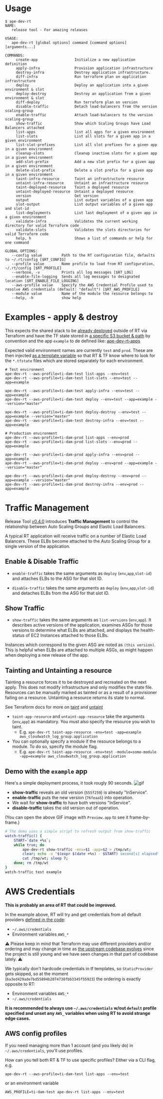 # Usage

```
$ ape-dev-rt
NAME:
   release tool - For amazing releases

USAGE:
   ape-dev-rt [global options] command [command options] [arguments...]

COMMANDS:
     create-app                 Initialize a new application definition
     apply-infra                Provision application infrastructure
     destroy-infra              Destroy application infrastructure.
     diff-infra                 Run terraform plan on application infrastructure
     deploy                     Deploy an application into a given environment & slot
     deploy-destroy             Destroy an application from a given environment & slot
     diff-deploy                Run terraform plan on version
     disable-traffic            Detach load-balancers from the version scaling-group
     enable-traffic             Attach load-balancers to the version scaling-group
     show-traffic               Show which Scaling Groups have Load Balancers attached
     list-apps                  list all apps for a given environment
     list-slots                 List all slots for a given app in a given environment
     list-slot-prefixes         List all slot prefixes for a given app in a given environment
     cleanup-slots              Cleanup inactive slots for a given app in a given environment
     add-slot-prefix            Add a new slot prefix for a given app in a given environment
     delete-slot-prefix         Delete a slot prefix for a given app in a given environment
     taint-infra-resource       Taint an infrastructure resource
     untaint-infra-resource     Untaint an infrastructure resource
     taint-deployed-resource    Taint a deployed resource
     untaint-deployed-resource  Untaint a deployed resource
     version                    Get version
     output                     List output variables of a given app
     slot-output                List output variables of a given app and slot-id
     list-deployments           List last deployment of a given app in a given environment
     validate-infra             Validates the current working directory for valid Terraform code
     validate-slots             Validates the slots directories for valid Terraform code
     help, h                    Shows a list of commands or help for one command

GLOBAL OPTIONS:
   --config value         Path to the RT configuration file, defaults to ~/.rt/config [$RT_CONFIG]
   --profile value        Name profile to load from RT configuration, ~/.rt/config [$RT_PROFILE]
   --verbose, -v          Prints all log messages [$RT_LOG]
   --enable-file-logging  Sends all log messages to designated location [$RT_ENABLE_FILE_LOGGING]
   --aws-profile value    Specify the AWS Credential Profile used to resolve AWS credentials (default: "default") [$RT_AWS_PROFILE]
   --module value         Name of the module the resource belongs to
   --help, -h             show help

```

# Examples - apply & destroy

This expects the shared stack to be [already deployed](https://github.com/TimeIncOSS/ape-dev-terraform/tree/master/401279337454-TimeIncOSS-damproject-test) outside of RT via Terraform and have the TF state stored in [a specific S3 bucket & path](https://github.com/TimeIncOSS/ape-dev-terraform/tree/master/401279337454-TimeIncOSS-damproject-test#how-to-setup-key) by convention and the app `example` to de defined like:  [ape-dev-rt-apps](https://github.com/TimeIncOSS/ape-dev-rt-apps/tree/master/example)

Expected valid environment names are currently `test` and `prod`. These are then injected [as a template variable](https://github.com/TimeIncOSS/ape-dev-rt-apps/blob/master/shared-services.tf#L5) so that RT & TF know where to look for the `*.tfstate` files which are stored separately for each environment.

```
# Test environment
ape-dev-rt --aws-profile=ti-dam-test list-apps --env=test
ape-dev-rt --aws-profile=ti-dam-test list-slots --env=test --app=example

ape-dev-rt --aws-profile=ti-dam-test apply-infra --env=test --app=example
ape-dev-rt --aws-profile=ti-dam-test deploy --env=test --app=example --version="master"

ape-dev-rt --aws-profile=ti-dam-test deploy-destroy --env=test --app=example --version="master"
ape-dev-rt --aws-profile=ti-dam-test destroy-infra --env=test --app=example
```
```
# Production environment
ape-dev-rt --aws-profile=ti-dam-prod list-apps --env=prod
ape-dev-rt --aws-profile=ti-dam-prod list-slots --env=prod --app=example

ape-dev-rt --aws-profile=ti-dam-prod apply-infra --env=prod --app=example
ape-dev-rt --aws-profile=ti-dam-prod deploy --env=prod --app=example --version="master"

ape-dev-rt --aws-profile=ti-dam-prod deploy-destroy --env=prod --app=example --version="master"
ape-dev-rt --aws-profile=ti-dam-prod destroy-infra --env=prod --app=example
```

# Traffic Management

Release Tool [v0.4.0](https://github.com/TimeIncOSS/ape-dev-rt/blob/master/CHANGELOG.md#040-march-10th-2016) introduces __Traffic Management__ to control the relationship between Auto Scaling Groups and Elastic Load Balancers.

A typical RT application will receive traffic on a number of Elastic Load Balancers. These ELBs become attached to the Auto Scaling Group for a single version of the application.

## Enable & Disable Traffic

- `enable-traffic` takes the same arguments as `deploy` (`env`,`app`,`slot-id`) and attaches ELBs to the ASG for that slot ID.

- `disable-traffic` takes the same arguments as `deploy` (`env`,`app`,`slot-id`) and detaches ELBs from the ASG for that slot ID.

## Show Traffic

- `show-traffic` takes the same arguments as `list-versions` (`env`,`app`). It describes active versions of the application, examines ASGs for those versions to determine what ELBs are attached, and displays the health-status of EC2 Instances attached to those ELBs.

Instances which correspond to the given ASG are noted as `(this version)`. This is helpful when ELBs are attached to multiple ASGs, as might happen when deploying a new release of the app.

## Tainting and Untainting a resource

Tainting a resource forces it to be destroyed and recreated on the next apply.
This does not modify infrastructure and only modifies the state file.
Resources can be manually marked as tainted or as a result of a provisioner failing on a resource.
Untainting a resource returns its state to normal.

See Terraform docs for more on [taint](https://www.terraform.io/docs/commands/taint.html)
and [untaint](https://www.terraform.io/docs/commands/untaint.html)

- `taint-app-resource` and `untaint-app-resource` take the arguments (`env`,`app`) as mandatory. You must also specify the resource you wish to taint.
	- E.g. `ape-dev-rt taint-app-resource -env=test -app=example aws_cloudwatch_log_group.application`
- You can optionally specify a module if the resource belongs to a module. To do so, specify the module flag.
	- E.g. `ape-dev-rt taint-app-resource -env=test -module=some-module -app=example aws_cloudwatch_log_group.application`

## Demo with the `example` app

Here's a simple deployment process, it took rougly 90 seconds.
![gif](http://brohenry-public-bucket.s3.amazonaws.com/rt_traffic_20160308.gif)

- **show-traffic** reveals an old version (`555f259`) is already "InService".
- **enable-traffic** puts the new version (`76feaa5`) into operation.
- We wait for **show-traffic** to have both versions "InService".
- **disable-traffic** takes the old version out of operation.

(You can open the above GIF image with `Preview.app` to see it frame-by-frame.)

```sh
# The demo uses a simple script to refresh output from show-traffic
watch-traffic() {
	START=`date +%s`;
	while true; do
		ape-dev-rt show-traffic -env=$1 -app=$2 > /tmp/wt;
		clear; echo -e "$(expr $(date +%s) - $START) second[s] elapsed\n";
		cat /tmp/wt; sleep 7;
	done; rm /tmp/wt
}
watch-traffic test example
```

# AWS Credentials

**This is probably an area of RT that could be improved.**

In the example above, RT will try and get credentials from all default providers [defined in the code](https://github.com/TimeIncOSS/ape-dev-rt/blob/master/aws/aws.go#L162-L168):

 - `~/.aws/credentials`
 - Environment variables `AWS_*`

:warning: Please keep in mind that Terraform may use different providers and/or ordering and may change in time as [the upstream codebase evolves](https://github.com/hashicorp/terraform/blob/master/builtin/providers/aws/config.go#L339-L348) since the project is still young and we have seen changes in that part of codebase lately. :warning:

We typically don't hardcode credentials in tf templates, so `StaticProvider` gets skipped, so at the moment (`6a3ed429ade7bd55894b2074738fbb3345f55923`) the ordering is exactly opposite to RT:

 - Environment variables `AWS_*`
 - `~/.aws/credentials`

**It is recommended to always use `~/.aws/credentials` w/out `default` profile specified and unset any `AWS_` variables when using RT to avoid strange edge cases.**

## AWS config profiles

If you need managing more than 1 account (and you likely do) in `~/.aws/credentials`, you'll use profiles.

How can you tell both RT & TF to use specific profiles? Either via a CLI flag, e.g.

```
ape-dev-rt --aws-profile=ti-dam-test list-apps --env=test
```

or an environment variable

```
AWS_PROFILE=ti-dam-test ape-dev-rt list-apps --env=test
```

